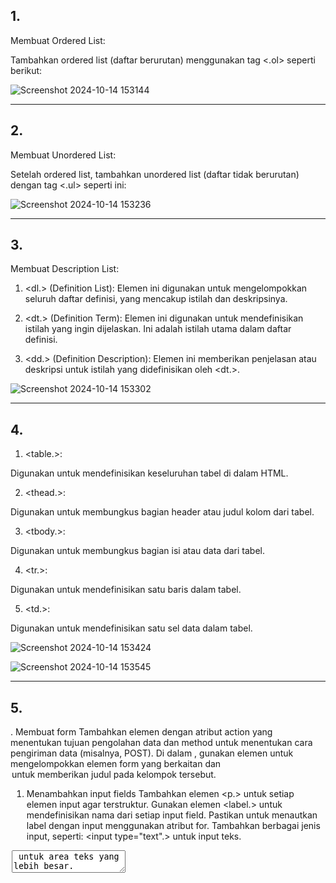 <h2>1.</h2>  Membuat Ordered List:



Tambahkan ordered list (daftar berurutan) menggunakan tag <.ol> seperti berikut:


![Screenshot 2024-10-14 153144](https://github.com/user-attachments/assets/7b6fd3d4-262e-4115-b783-47cc12648d71)
<hr>
<h2>2.</h2>Membuat Unordered List:



Setelah ordered list, tambahkan unordered list (daftar tidak berurutan) dengan tag <.ul> seperti ini:


![Screenshot 2024-10-14 153236](https://github.com/user-attachments/assets/5d1bcae2-4214-44d1-8472-9b332f8ba630)
<hr>
<h2>3.</h2> Membuat Description List:

1. <dl.> (Definition List): Elemen ini digunakan untuk mengelompokkan seluruh daftar definisi, yang mencakup istilah dan deskripsinya.


2. <dt.> (Definition Term): Elemen ini digunakan untuk mendefinisikan istilah yang ingin dijelaskan. Ini adalah istilah utama dalam daftar definisi.


3. <dd.> (Definition Description): Elemen ini memberikan penjelasan atau deskripsi untuk istilah yang didefinisikan oleh <dt.>. 


![Screenshot 2024-10-14 153302](https://github.com/user-attachments/assets/1b13d6de-844e-4bbf-be81-d0138234b0d7)
<hr>
<h2>4.</h2>  

1. <table.></table>:

Digunakan untuk mendefinisikan keseluruhan tabel di dalam HTML.

2. <thead.></thead>:

Digunakan untuk membungkus bagian header atau judul kolom dari tabel.

3. <tbody.></tbody>:

Digunakan untuk membungkus bagian isi atau data dari tabel.

4. <tr.></tr>:

Digunakan untuk mendefinisikan satu baris dalam tabel.

5. <td.></td>:

Digunakan untuk mendefinisikan satu sel data dalam tabel.

![Screenshot 2024-10-14 153424](https://github.com/user-attachments/assets/0f9169fa-e5b5-4645-9e89-b7eb1de82bd3)

![Screenshot 2024-10-14 153545](https://github.com/user-attachments/assets/7e89e81f-69aa-471a-9ba0-81fb186a3720)
<hr>
<h2>5.</h2> . Membuat form
Tambahkan elemen <form.> dengan atribut action yang menentukan tujuan pengolahan data dan method untuk menentukan cara pengiriman data (misalnya, POST).
Di dalam <form.>, gunakan elemen <fieldset.> untuk mengelompokkan elemen form yang berkaitan dan <legend> untuk memberikan judul pada kelompok tersebut.
<br>

1. Menambahkan input fields
Tambahkan elemen <p.> untuk setiap elemen input agar terstruktur.
Gunakan elemen <label.> untuk mendefinisikan nama dari setiap input field. Pastikan untuk menautkan label dengan input menggunakan atribut for.
Tambahkan berbagai jenis input, seperti:
<input type="text".> untuk input teks.
<textarea> untuk area teks yang lebih besar.

<input type="radio".> untuk pilihan jenis kelamin (Laki-laki atau Perempuan), pastikan untuk mengelompokkan radio button dengan nama yang sama.
<br>
2. Menambahkan tombol kirim

Tambahkan elemen <input type="submit".> untuk menyediakan tombol yang memungkinkan pengguna mengirimkan form.

<br>
3. Menambahkan css untuk styling

Untuk meningkatkan tampilan form, tambahkan elemen <style.> di dalam <head>.

Di dalam elemen <style.>, buat aturan CSS yang mengatur tampilan label, input, dan tombol kirim.

Aturan CSS dapat mencakup pengaturan lebar, border, warna latar belakang, warna teks, dan padding.
<br>

![image](https://github.com/user-attachments/assets/39fc1724-d511-4626-9c76-4abc3356ba22)


<hr>

<h2>6.</h2> <select.>: Digunakan untuk membuat dropdown menu atau listbox. Dengan atribut name, Anda memberikan nama pada field untuk identifikasi saat formulir dikirim. Atribut multiple memungkinkan pemilihan lebih dari satu opsi.
<br>
<option.>: Mendefinisikan opsi dalam dropdown menu atau listbox. Atribut value dapat ditambahkan untuk menetapkan nilai yang akan dikirim saat opsi tersebut dipilih..
<br>
  
![image](https://github.com/user-attachments/assets/aad8159f-5394-4b8a-9979-19b5e2fbc58b)


